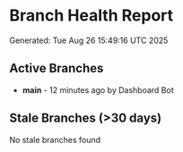 # Branch Health Report
Generated: Tue Aug 26 15:49:16 UTC 2025

## Active Branches
- **main** - 12 minutes ago by Dashboard Bot

## Stale Branches (>30 days)
No stale branches found
